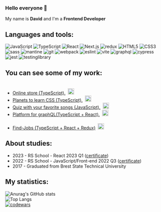 ### Hello everyone 👋

My name is **David** and I'm a **Frontend Developer**

## Languages ​​and tools:

![JavaScript](https://img.shields.io/badge/JavaScript-585858?style=for-the-badge&logo=javascript)
![TypeScript](https://img.shields.io/badge/TypeScript-585858?style=for-the-badge&logo=typescript)
![React](https://img.shields.io/badge/React-585858?style=for-the-badge&logo=react)
![Next.js](https://img.shields.io/badge/Next.js-585858?style=for-the-badge&logo=next.js)
![redux](https://img.shields.io/badge/redux-585858?style=for-the-badge&logo=redux)
![HTML5](https://img.shields.io/badge/HTML5-585858?style=for-the-badge&logo=HTML5)
![CSS3](https://img.shields.io/badge/CSS3-585858?style=for-the-badge&logo=CSS3)
![sass](https://img.shields.io/badge/sass-585858?style=for-the-badge&logo=sass)
![mantine](https://img.shields.io/badge/mantine-585858?style=for-the-badge)
![git](https://img.shields.io/badge/git-585858?style=for-the-badge&logo=git)
![webpack](https://img.shields.io/badge/webpack-585858?style=for-the-badge&logo=webpack)
![eslint](https://img.shields.io/badge/eslint-585858?style=for-the-badge&logo=eslint)
![vite](https://img.shields.io/badge/vite-585858?style=for-the-badge&logo=vite)
![graphql](https://img.shields.io/badge/graphql-585858?style=for-the-badge&logo=graphql)
![cypress](https://img.shields.io/badge/cypress-585858?style=for-the-badge&logo=cypress)
![jest](https://img.shields.io/badge/jest-585858?style=for-the-badge&logo=jest)
![testinglibrary](https://img.shields.io/badge/testing&nbsp;library-585858?style=for-the-badge&logo=testinglibrary)

## You can see some of my work:

- [Online store (TypeScript).](https://jazzy-phoenix-a495e1.netlify.app/)&nbsp;&nbsp;<img src="https://github.com/davidpinkevich/davidpinkevich/assets/112433039/f96559c0-4ec3-4601-a7b3-0f02b54f8f26" style="width: 20px; height: 20px; padding-top: 20px">
- [Planets to learn CSS (TypeScript).](https://flourishing-tarsier-2b37b9.netlify.app/)&nbsp;&nbsp;<img src="https://github.com/davidpinkevich/davidpinkevich/assets/112433039/05acd2e4-494a-4d11-b1c1-564481010b9a" style="width: 20px; height: 20px;">
- [Quiz with your favorite songs (JavaScript).](https://659d96d464cc7535c4413d45--merry-malabi-2354a5.netlify.app/)&nbsp;&nbsp;<img src="https://github.com/davidpinkevich/davidpinkevich/assets/112433039/eaf629b3-86b2-454b-8e1d-3d254a7195e9" style="width: 20px; height: 20px;">
- [Platform for graphQL(TypeScript + React).](https://merry-figolla-133137.netlify.app/)&nbsp;&nbsp;<img src="https://github.com/davidpinkevich/davidpinkevich/assets/112433039/ea35e52e-1fb0-4985-b339-8167d92c1ba6" style="width: 20px; height: 20px;">
- [Find-Jobs (TypeScript + React + Redux)](https://benevolent-lebkuchen-7aec1b.netlify.app/)&nbsp;&nbsp;<img src="https://github.com/davidpinkevich/davidpinkevich/assets/112433039/ce20557b-0644-4464-ad40-47f506dba93b" style="width: 20px; height: 20px; padding-top: 20px">

## About studies:
* 2023 - RS School - React 2023 Q1 ([certificate](https://app.rs.school/certificate/c87kwi9i))
* 2022 - RS School - JavaScript/Front-end 2022 Q3 ([certificate](https://app.rs.school/certificate/kp75d1ht))
* 2017 - Graduated from Brest State Technical University

## My statistics:
![Anurag's GitHub stats](https://github-readme-stats.vercel.app/api?username=davidpinkevich&show_icons=true&theme=gruvbox&card_width=450&border_radius=5)  
![Top Langs](https://github-readme-stats.vercel.app/api/top-langs/?username=davidpinkevich&layout=compact&theme=gruvbox&card_width=450&border_radius=5)  
[![codewars](https://www.codewars.com/users/davidpinkevich/badges/large)](https://www.codewars.com/users/davidpinkevich)

